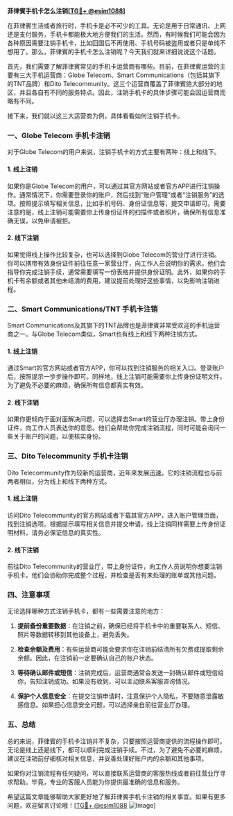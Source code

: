 **菲律賓手机卡怎么注销[[TG💪+ @esim1088](https://t.me/s/esim1088)]**

在菲律賓生活或者旅行时，手机卡是必不可少的工具。无论是用于日常通讯、上网还是支付服务，手机卡都能极大地方便我们的生活。然而，有时候我们可能会因为各种原因需要注销手机卡，比如回国后不再使用、手机号码被盗用或者只是单纯不想用了。那么，菲律賓的手机卡怎么注销呢？今天我们就来详细说说这个话题。

首先，我们需要了解菲律賓常见的手机卡运营商有哪些。目前，在菲律賓运营的主要有三大手机运营商：Globe Telecom、Smart Communications（包括其旗下的TNT品牌）和Dito Telecommunity。这三个运营商覆盖了菲律賓绝大部分的地区，并且各自有不同的服务特点。因此，注销手机卡的具体步骤可能会因运营商而略有不同。

接下来，我们就以这三大运营商为例，具体看看如何注销手机卡。

### 一、Globe Telecom 手机卡注销

对于Globe Telecom的用户来说，注销手机卡的方式主要有两种：线上和线下。

#### 1. 线上注销
如果你是Globe Telecom的用户，可以通过其官方网站或者官方APP进行注销操作。通常情况下，你需要登录你的账户，然后找到“账户管理”或者“注销服务”的选项。按照提示填写相关信息，比如手机号码、身份证信息等，提交申请即可。需要注意的是，线上注销可能需要你上传身份证件的扫描件或者照片，确保所有信息准确无误，以免申请被拒。

#### 2. 线下注销
如果觉得线上操作比较复杂，也可以选择到Globe Telecom的营业厅进行注销。你可以携带有效身份证件前往任意一家营业厅，向工作人员说明你的需求。他们会指导你完成注销手续，通常需要填写一份表格并提供身份证明。此外，如果你的手机卡有余额或者其他未结清的费用，建议提前处理好这些事情，以免影响注销进程。

### 二、Smart Communications/TNT 手机卡注销

Smart Communications及其旗下的TNT品牌也是菲律賓非常受欢迎的手机运营商之一。与Globe Telecom类似，Smart也有线上和线下两种注销方式。

#### 1. 线上注销
通过Smart的官方网站或者官方APP，你可以找到注销服务的相关入口。登录账户后，按照提示一步步操作即可。同样地，线上注销可能需要你上传身份证明文件。为了避免不必要的麻烦，确保所有信息都真实有效。

#### 2. 线下注销
如果你更倾向于面对面解决问题，可以选择去Smart的营业厅办理注销。带上身份证件，向工作人员表达你的意愿。他们会帮助你完成注销流程，同时可能会询问一些关于账户的问题，以便核实身份。

### 三、Dito Telecommunity 手机卡注销

Dito Telecommunity作为较新的运营商，近年来发展迅速。它的注销流程也与前两者相似，分为线上和线下两种方式。

#### 1. 线上注销
访问Dito Telecommunity的官方网站或者下载其官方APP，进入账户管理页面，找到注销选项。根据提示填写相关信息并提交申请。线上注销同样需要上传身份证明材料，请务必保证信息的真实性。

#### 2. 线下注销
前往Dito Telecommunity的营业厅，带上身份证件，向工作人员说明你想要注销手机卡。他们会协助你完成整个过程，并检查是否有未处理的账单或其他问题。

### 四、注意事项

无论选择哪种方式注销手机卡，都有一些需要注意的地方：

1. **提前备份重要数据**：在注销之前，确保已经将手机卡中的重要联系人、短信、照片等数据转移到其他设备上，避免丢失。
   
2. **检查余额及费用**：有些运营商可能会要求你在注销前结清所有欠费或提取剩余余额。因此，在注销前一定要确认自己的账户状态。

3. **等待确认邮件或短信**：注销完成后，运营商通常会发送一封确认邮件或短信给你，告知注销成功。如果没有收到，可以主动联系客服咨询情况。

4. **保护个人信息安全**：在提交注销申请时，注意保护个人隐私，不要随意泄露敏感信息。如果担心信息安全问题，可以选择亲自前往营业厅办理。

### 五、总结

总的来说，菲律賓的手机卡注销并不复杂，只要按照运营商提供的流程操作即可。无论是线上还是线下，都可以顺利完成注销手续。不过，为了避免不必要的麻烦，建议在注销前仔细核对相关信息，并妥善处理好账户内的余额和其他事项。

如果你对注销流程有任何疑问，可以直接联系运营商的客服热线或者前往营业厅寻求帮助。毕竟，专业的客服人员能为你提供最准确的信息和服务。

希望这篇文章能够帮助大家更好地了解菲律賓手机卡注销的相关事宜。如果有更多问题，欢迎留言讨论哦！[[TG💪+ @esim1088](https://t.me/s/esim1088) ![Image](https://i.postimg.cc/4NQfJmqS/Snipaste-2025-05-13-00-14-12.png)]